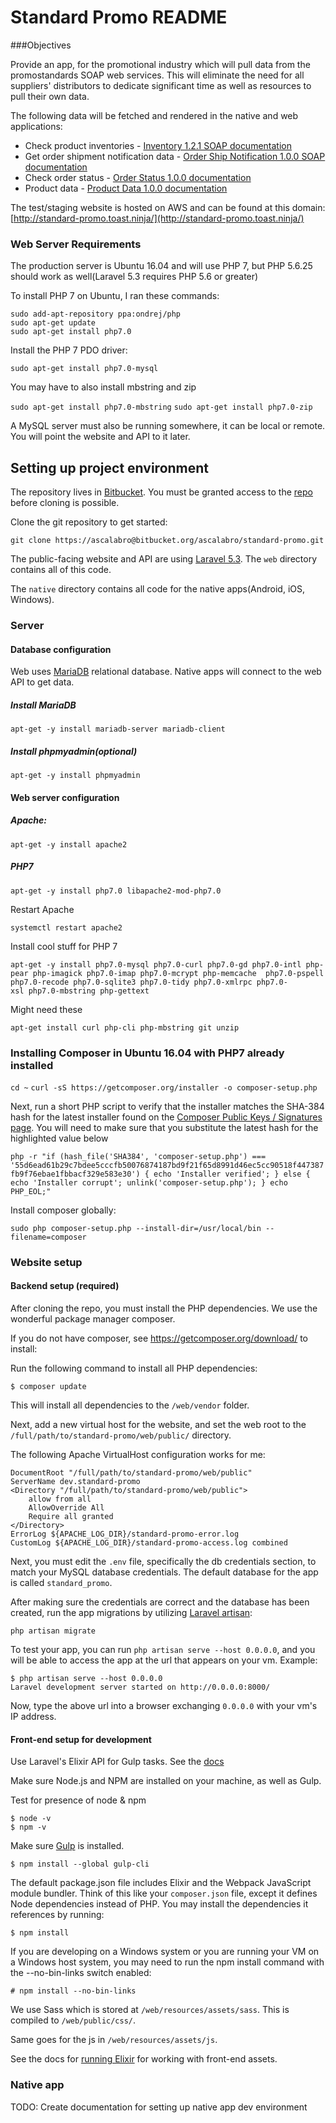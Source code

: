 # Standard Promo README

###Objectives

Provide an app, for the promotional industry which will pull data from the promostandards SOAP web services. This will eliminate the need for all suppliers' distributors to dedicate  significant time as well as resources to pull their own data.

The following data will be fetched and rendered in the native and web applications:

* Check product inventories - [Inventory 1.2.1 SOAP documentation](http://promostandards.org/service/view/4/)
* Get order shipment notification data - [Order Ship Notification 1.0.0 SOAP documentation](http://promostandards.org/service/view/6/)
* Check order status - [Order Status 1.0.0 documentation](http://promostandards.org/service/view/1/)
* Product data - [Product Data 1.0.0 documentation](http://promostandards.org/service/view/7/)

The test/staging website is hosted on AWS and can be found at this domain: [http://standard-promo.toast.ninja/](http://standard-promo.toast.ninja/)

### Web Server Requirements

The production server is Ubuntu 16.04 and will use PHP 7, but PHP 5.6.25 should work as well(Laravel 5.3 requires PHP 5.6 or greater)

To install PHP 7 on Ubuntu, I ran these commands:

```
sudo add-apt-repository ppa:ondrej/php
sudo apt-get update
sudo apt-get install php7.0
```
Install the PHP 7 PDO driver:

`sudo apt-get install php7.0-mysql`

You may have to also install mbstring and zip

`sudo apt-get install php7.0-mbstring`
`sudo apt-get install php7.0-zip`

A MySQL server must also be running somewhere, it can be local or remote. You will point the website and API to it later.

## Setting up project environment

The repository lives in [Bitbucket](https://bitbucket.org/). You must be granted access to the [repo](https://bitbucket.org/ascalabro/standard-promo) before cloning is possible.

Clone the git repository to get started:

`git clone https://ascalabro@bitbucket.org/ascalabro/standard-promo.git`

The public-facing website and API are using [Laravel 5.3](https://laravel.com/docs/5.3). The `web` directory contains all of this code.

The `native` directory contains all code for the native apps(Android, iOS, Windows).

### Server ###

#### Database configuration

Web uses [MariaDB](https://mariadb.org/download/) relational database. Native apps will connect to the web API to get data.

##### Install MariaDB 

`apt-get -y install mariadb-server mariadb-client`

##### Install phpmyadmin(optional)

`apt-get -y install phpmyadmin`

#### Web server configuration
##### Apache:

`apt-get -y install apache2`

##### PHP7

`apt-get -y install php7.0 libapache2-mod-php7.0`

Restart Apache

`systemctl restart apache2`

Install cool stuff for PHP 7

`apt-get -y install php7.0-mysql php7.0-curl php7.0-gd php7.0-intl php-pear php-imagick php7.0-imap php7.0-mcrypt php-memcache  php7.0-pspell php7.0-recode php7.0-sqlite3 php7.0-tidy php7.0-xmlrpc php7.0-xsl php7.0-mbstring php-gettext`

Might need these

`apt-get install curl php-cli php-mbstring git unzip`

### Installing Composer in Ubuntu 16.04 with PHP7 already installed
`cd ~`
`curl -sS https://getcomposer.org/installer -o composer-setup.php`

Next, run a short PHP script to verify that the installer matches the SHA-384 hash for the latest installer found on the [Composer Public Keys / Signatures page](https://composer.github.io/pubkeys.html). You will need to make sure that you substitute the latest hash for the highlighted value below

`php -r "if (hash_file('SHA384', 'composer-setup.php') === '55d6ead61b29c7bdee5cccfb50076874187bd9f21f65d8991d46ec5cc90518f447387fb9f76ebae1fbbacf329e583e30') { echo 'Installer verified'; } else { echo 'Installer corrupt'; unlink('composer-setup.php'); } echo PHP_EOL;"`

Install composer globally:

`sudo php composer-setup.php --install-dir=/usr/local/bin --filename=composer`



### Website setup ####

#### Backend setup (required)
After cloning the repo, you must install the PHP dependencies. We use the wonderful package manager composer.

If you do not have composer, see https://getcomposer.org/download/ to install:

Run the following command to install all PHP dependencies:

`$ composer update`

This will install all dependencies to the `/web/vendor` folder.

Next, add a new virtual host for the website, and set the web root to the `/full/path/to/standard-promo/web/public/` directory.

The following Apache VirtualHost configuration works for me:
      
```apacheconfig
DocumentRoot "/full/path/to/standard-promo/web/public"
ServerName dev.standard-promo
<Directory "/full/path/to/standard-promo/web/public">
    allow from all
    AllowOverride All
    Require all granted
</Directory>
ErrorLog ${APACHE_LOG_DIR}/standard-promo-error.log
CustomLog ${APACHE_LOG_DIR}/standard-promo-access.log combined

```

Next, you must edit the `.env` file, specifically the db credentials section, to match your MySQL database credentials. The default database for the app is called `standard_promo`.

After making sure the credentials are correct and the database has been created, run the app migrations by utilizing [Laravel artisan](https://laravel.com/docs/5.3/artisan): 

`php artisan migrate`

To test your app, you can run `php artisan serve --host 0.0.0.0`, and you will be able to access the app at the url that appears on your vm. Example:

```
$ php artisan serve --host 0.0.0.0
Laravel development server started on http://0.0.0.0:8000/
```

Now, type the above url into a browser exchanging `0.0.0.0` with your vm's IP address.

#### Front-end setup for development

Use Laravel's Elixir API for Gulp tasks. See the [docs](https://laravel.com/docs/5.3/elixir)

Make sure Node.js and NPM are installed on your machine, as well as Gulp.

Test for presence of node & npm  

```
$ node -v
$ npm -v
```

Make sure [Gulp](http://gulpjs.com/) is installed. 

`$ npm install --global gulp-cli`

The default package.json file includes Elixir and the Webpack JavaScript module bundler. 
Think of this like your `composer.json` file, except it defines Node dependencies instead of PHP. 
You may install the dependencies it references by running:

`$ npm install`

If you are developing on a Windows system or you are running your VM on a Windows host system, you may need to run the npm install command with the --no-bin-links switch enabled:

`# npm install --no-bin-links`

We use Sass which is stored at `/web/resources/assets/sass`. This is compiled to `/web/public/css/`.

Same goes for the js in `/web/resources/assets/js`.

See the docs for [running Elixir](https://laravel.com/docs/5.3/elixir#running-elixir) for working with front-end assets.

### Native app ####

TODO: Create documentation for setting up native app dev environment